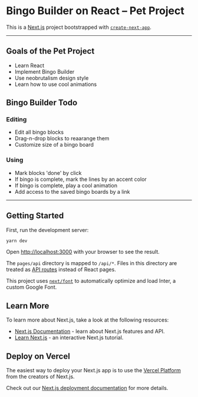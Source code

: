 # Bingo Builder on React – Pet Project

This is a [Next.js](https://nextjs.org/) project bootstrapped with [`create-next-app`](https://github.com/vercel/next.js/tree/canary/packages/create-next-app).

---

## Goals of the Pet Project

- Learn React
- Implement Bingo Builder
- Use neobrutalism design style
- Learn how to use cool animations

## Bingo Builder Todo

### Editing

- Edit all bingo blocks
- Drag-n-drop blocks to reaarange them
- Customize size of a bingo board

### Using

- Mark blocks 'done' by click
- If bingo is complete, mark the lines by an accent color
- If bingo is complete, play a cool animation
- Add access to the saved bingo boards by a link

---

## Getting Started

First, run the development server:

```bash
yarn dev
```

Open [http://localhost:3000](http://localhost:3000) with your browser to see the result.

The `pages/api` directory is mapped to `/api/*`. Files in this directory are treated as [API routes](https://nextjs.org/docs/api-routes/introduction) instead of React pages.

This project uses [`next/font`](https://nextjs.org/docs/basic-features/font-optimization) to automatically optimize and load Inter, a custom Google Font.

## Learn More

To learn more about Next.js, take a look at the following resources:

- [Next.js Documentation](https://nextjs.org/docs) - learn about Next.js features and API.
- [Learn Next.js](https://nextjs.org/learn) - an interactive Next.js tutorial.

## Deploy on Vercel

The easiest way to deploy your Next.js app is to use the [Vercel Platform](https://vercel.com/new?utm_medium=default-template&filter=next.js&utm_source=create-next-app&utm_campaign=create-next-app-readme) from the creators of Next.js.

Check out our [Next.js deployment documentation](https://nextjs.org/docs/deployment) for more details.
